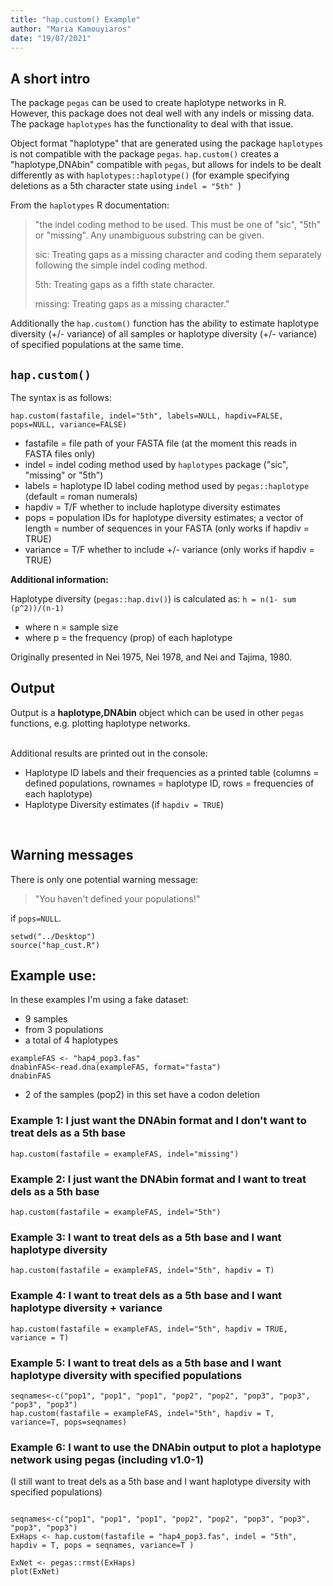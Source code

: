 ```yaml
---
title: "hap.custom() Example"
author: "Maria Kamouyiaros"
date: "19/07/2021"
---
```



## A short intro

The package `pegas` can be used to create haplotype networks in R. However, this package does not deal well with any indels or missing data. The package `haplotypes` has the functionality to deal with that issue.

Object format "haplotype" that are generated using the package `haplotypes` is not compatible with the package `pegas`. 
`hap.custom()` creates a "haplotype,DNAbin" compatible with `pegas`, but allows for indels to be dealt differently as with `haplotypes::haplotype()` (for example specifying deletions as a 5th character state using `indel = "5th" `)


From the `haplotypes` R documentation: 

>"the indel coding method to be used. This must be one of "sic", "5th" or "missing". Any unambiguous substring can be given.
>
>sic: Treating gaps as a missing character and coding them separately following the simple indel coding method.
>
>5th: Treating gaps as a fifth state character.
>
>missing: Treating gaps as a missing character."


Additionally the `hap.custom()` function has the ability to estimate haplotype diversity (+/- variance) of all samples or haplotype diversity (+/- variance) of specified populations at the same time. 


## `hap.custom()`

The syntax is as follows: 

`hap.custom(fastafile, indel="5th", labels=NULL, hapdiv=FALSE, pops=NULL, variance=FALSE)`


- fastafile = file path of your FASTA file (at the moment this reads in FASTA files only)
- indel = indel coding method used by `haplotypes` package ("sic", "missing" or "5th")
- labels = haplotype ID label coding method used by `pegas::haplotype` (default = roman numerals) 
- hapdiv = T/F whether to include haplotype diversity estimates
- pops = population IDs for haplotype diversity estimates; a vector of length = number of sequences in your FASTA (only works if hapdiv = TRUE)
- variance = T/F whether to include +/- variance (only works if hapdiv = TRUE)



**Additional information:**

Haplotype diversity (`pegas::hap.div()`) is calculated as: `h = n(1- sum (p^2))/(n-1)`

- where n = sample size
- where p = the frequency (prop) of each haplotype

Originally presented in Nei 1975, Nei 1978, and Nei and Tajima, 1980. 


## Output 

Output is a **haplotype,DNAbin** object which can be used in other `pegas` functions, e.g. plotting haplotype networks. 

<br>
Additional results are printed out in the console: 

- Haplotype ID labels and their frequencies as a printed table (columns = defined populations, rownames = haplotype ID, rows = frequencies of each haplotype)
- Haplotype Diversity estimates (if `hapdiv = TRUE`)

<br>

## Warning messages 

There is only one potential warning message: 

>"You haven't defined your populations!"

if `pops=NULL`. 


```{r source, include=FALSE}
setwd("../Desktop")
source("hap_cust.R")
```

## Example use:

In these examples I'm using a fake dataset: 

- 9 samples 
- from 3 populations
- a total of 4 haplotypes



```{r exampleFAS, echo=FALSE}
exampleFAS <- "hap4_pop3.fas"
dnabinFAS<-read.dna(exampleFAS, format="fasta")
dnabinFAS
```


- 2 of the samples (pop2) in this set have a codon deletion


### Example 1: I just want the DNAbin format and I don't want to treat dels as a 5th base

```{r example1, echo=T}
hap.custom(fastafile = exampleFAS, indel="missing")
```

### Example 2: I just want the DNAbin format and I want to treat dels as a 5th base

```{r example2, echo=T}
hap.custom(fastafile = exampleFAS, indel="5th")

```


### Example 3: I want to treat dels as a 5th base and I want haplotype diversity 

```{r example3, echo=T}
hap.custom(fastafile = exampleFAS, indel="5th", hapdiv = T)

```


### Example 4: I want to treat dels as a 5th base and I want haplotype diversity + variance

```{r example4, echo=T}
hap.custom(fastafile = exampleFAS, indel="5th", hapdiv = TRUE, variance = T)

```




### Example 5: I want to treat dels as a 5th base and I want haplotype diversity with specified populations

```{r example5, echo=T}
seqnames<-c("pop1", "pop1", "pop1", "pop2", "pop2", "pop3", "pop3", "pop3", "pop3")
hap.custom(fastafile = exampleFAS, indel="5th", hapdiv = T, variance=T, pops=seqnames)

```


### Example 6: I want to use the DNAbin output to plot a haplotype network using pegas (including v1.0-1) 

(I still want to treat dels as a 5th base and I want haplotype diversity with specified populations)


```{r example6, echo=TRUE, warning=FALSE}

seqnames<-c("pop1", "pop1", "pop1", "pop2", "pop2", "pop3", "pop3", "pop3", "pop3")
ExHaps <- hap.custom(fastafile = "hap4_pop3.fas", indel = "5th", hapdiv = T, pops = seqnames, variance=T )

ExNet <- pegas::rmst(ExHaps)
plot(ExNet)

```

